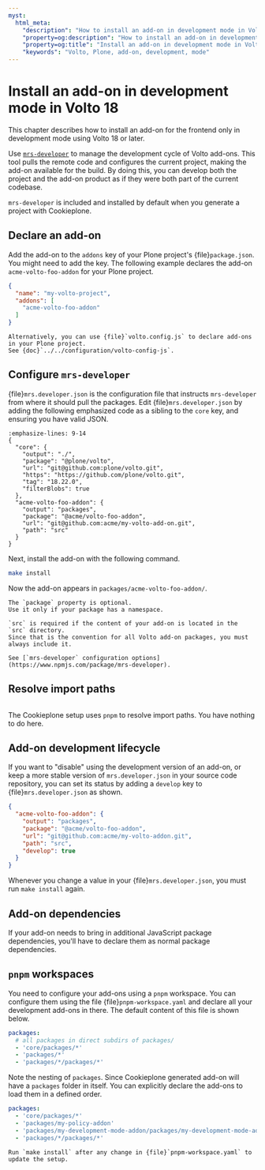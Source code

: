 ```yaml
---
myst:
  html_meta:
    "description": "How to install an add-on in development mode in Volto 18 in your Plone project"
    "property=og:description": "How to install an add-on in development mode in Volto 18 in your Plone project"
    "property=og:title": "Install an add-on in development mode in Volto 18"
    "keywords": "Volto, Plone, add-on, development, mode"
---
```


# Install an add-on in development mode in Volto 18

This chapter describes how to install an add-on for the frontend only in development mode using Volto 18 or later.

Use [`mrs-developer`](https://www.npmjs.com/package/mrs-developer) to manage the development cycle of Volto add-ons.
This tool pulls the remote code and configures the current project, making the add-on available for the build.
By doing this, you can develop both the project and the add-on product as if they were both part of the current codebase.

`mrs-developer` is included and installed by default when you generate a project with Cookieplone.


## Declare an add-on

Add the add-on to the `addons` key of your Plone project's {file}`package.json`.
You might need to add the key.
The following example declares the add-on `acme-volto-foo-addon` for your Plone project.

```json
{
  "name": "my-volto-project",
  "addons": [
    "acme-volto-foo-addon"
  ]
}
```

```{seealso}
Alternatively, you can use {file}`volto.config.js` to declare add-ons in your Plone project.
See {doc}`../../configuration/volto-config-js`.
```


## Configure `mrs-developer`

{file}`mrs.developer.json` is the configuration file that instructs `mrs-developer` from where it should pull the packages. 
Edit {file}`mrs.developer.json` by adding the following emphasized code as a sibling to the `core` key, and ensuring you have valid JSON.

```{code-block} json
:emphasize-lines: 9-14
{
  "core": {
    "output": "./",
    "package": "@plone/volto",
    "url": "git@github.com:plone/volto.git",
    "https": "https://github.com/plone/volto.git",
    "tag": "18.22.0",
    "filterBlobs": true
  },
  "acme-volto-foo-addon": {
    "output": "packages",
    "package": "@acme/volto-foo-addon",
    "url": "git@github.com:acme/my-volto-add-on.git",
    "path": "src"
  }
}
```

Next, install the add-on with the following command.

```bash
make install
```

Now the add-on appears in `packages/acme-volto-foo-addon/`.

```{note}
The `package` property is optional.
Use it only if your package has a namespace.

`src` is required if the content of your add-on is located in the `src` directory.
Since that is the convention for all Volto add-on packages, you must always include it.
```

```{seealso}
See [`mrs-developer` configuration options](https://www.npmjs.com/package/mrs-developer).
```


## Resolve import paths

```{versionadded} Volto 18.0.0-alpha.43
```

The Cookieplone setup uses `pnpm` to resolve import paths.
You have nothing to do here.


## Add-on development lifecycle

If you want to "disable" using the development version of an add-on, or keep a more stable version of `mrs.developer.json` in your source code repository, you can set its status by adding a `develop` key to {file}`mrs.developer.json` as shown.

```json
{
  "acme-volto-foo-addon": {
    "output": "packages",
    "package": "@acme/volto-foo-addon",
    "url": "git@github.com:acme/my-volto-addon.git",
    "path": "src",
    "develop": true
  }
}
```

Whenever you change a value in your {file}`mrs.developer.json`, you must run `make install` again.


## Add-on dependencies

If your add-on needs to bring in additional JavaScript package dependencies, you'll have to declare them as normal package dependencies.


## `pnpm` workspaces

You need to configure your add-ons using a `pnpm` workspace.
You can configure them using the file {file}`pnpm-workspace.yaml` and declare all your development add-ons in there.
The default content of this file is shown below.

```yaml
packages:
  # all packages in direct subdirs of packages/
  - 'core/packages/*'
  - 'packages/*'
  - 'packages/*/packages/*'
```

Note the nesting of `packages`.
Since Cookieplone generated add-on will have a `packages` folder in itself.
You can explicitly declare the add-ons to load them in a defined order.

```yaml
packages:
  - 'core/packages/*'
  - 'packages/my-policy-addon'
  - 'packages/my-development-mode-addon/packages/my-development-mode-addon'
  - 'packages/*/packages/*'
```

```{important}
Run `make install` after any change in {file}`pnpm-workspace.yaml` to update the setup.
```
